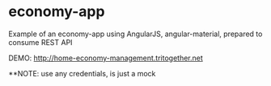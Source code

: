 # economy-app
Example of an economy-app using AngularJS, angular-material, prepared to consume REST API

DEMO: http://home-economy-management.tritogether.net

**NOTE: use any credentials, is just a mock
